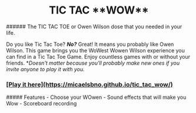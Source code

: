 
<h1 style="text-align: center;"> TIC TAC **WOW**</h1>
###### The TIC TAC TOE or Owen Wilson dose that you needed in your life.

Do you like Tic Tac Toe? ***No?*** Great! It means you probably like Owen Wilson. This game brings you the WoWest Wowen Wilson experience you can find in a Tic Tac Toe Game. Enjoy countless games with or without your friends. 
**Doesn't matter because you'll probably make new ones if you invite anyone to play it with you.*
<h3><a href=""style="text-align: center;">  [Play it here](https://micaelsbno.github.io/tic_tac_wow/)</h3></a>
##### Features
- Choose your WOwen
- Sound effects that will make you Wow
- Scoreboard recording
